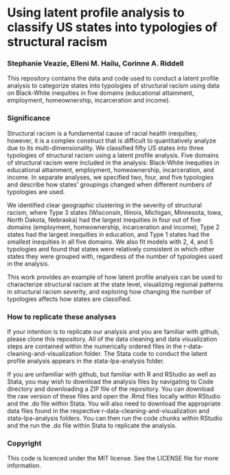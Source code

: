 # Using latent profile analysis to classify US states into typologies of structural racism
### Stephanie Veazie, Elleni M. Hailu, Corinne A. Riddell

This repository contains the data and code used to conduct a latent profile analysis to categorize states into typologies of structural racism using data on Black-White inequities in five domains (educational attainment, employment, homeownership, incarceration and income).

### Significance

Structural racism is a fundamental cause of racial health inequities; however, it is a complex construct that is difficult to quantitatively analyze due to its multi-dimensionality. We classified fifty US states into three typologies of structural racism using a latent profile analysis. Five domains of structural racism were included in the analysis: Black-White inequities in educational attainment, employment, homeownership, incarceration, and income. In separate analyses, we specified two, four, and five typologies and describe how states’ groupings changed when different numbers of typologies are used. 

We identified clear geographic clustering in the severity of structural racism, where Type 3 states (Wisconsin, Illinois, Michigan, Minnesota, Iowa, North Dakota, Nebraska) had the largest inequities in four out of five domains (employment, homeownership, incarceration and income), Type 2 states had the largest inequities in education, and Type 1 states had the smallest inequities in all five domains. We also fit models with 2, 4, and 5 typologies and found that states were relatively consistent in which other states they were grouped with, regardless of the number of typologies used in the analysis. 

This work provides an example of how latent profile analysis can be used to characterize structural racism at the state level, visualizing regional patterns in structural racism severity, and exploring how changing the number of typologies affects how states are classified. 

### How to replicate these analyses

If your intention is to replicate our analysis and you are familiar with github, please clone this repository. All of the data cleaning and data visualization steps are contained within the numerically ordered files in the r-data-cleaning-and-visualization folder. The Stata code to conduct the latent profile analysis appears in the stata-lpa-analysis folder. 

If you are unfamiliar with github, but familiar with R and RStudio as well as Stata, you may wish to download the analysis files by navigating to Code directory and downloading a ZIP file of the repository. You can download the raw version of these files and open the .Rmd files locally within RStudio and the .do file within Stata. You will also need to download the appropriate data files found in the respective r-data-cleaning-and-visualization and stata-lpa-analysis folders. You can then run the code chunks within RStudio and the run the .do file within Stata to replicate the analysis. 

### Copyright

This code is licenced under the MIT license. See the LICENSE file for more information. 
